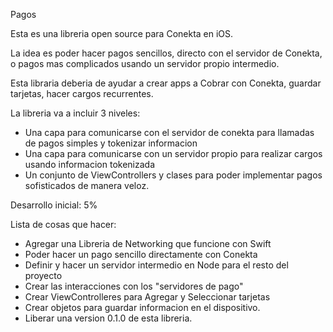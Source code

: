 Pagos

Esta es una libreria open source para Conekta en iOS.

La idea es poder hacer pagos sencillos, directo con el servidor de Conekta, o pagos mas complicados usando un servidor propio intermedio.

Esta libraria deberia de ayudar a crear apps a Cobrar con Conekta, guardar tarjetas, hacer cargos recurrentes.

La libreria va a incluir 3 niveles:
* Una capa para comunicarse con el servidor de conekta para llamadas de pagos simples y tokenizar informacion
* Una capa para comunicarse con un servidor propio para realizar cargos usando informacion tokenizada
* Un conjunto de ViewControllers y clases para poder implementar pagos sofisticados de manera veloz.


Desarrollo inicial: 5%

Lista de cosas que hacer:
* Agregar una Libreria de Networking que funcione con Swift
* Poder hacer un pago sencillo directamente con Conekta
* Definir y hacer un servidor intermedio en Node para el resto del proyecto
* Crear las interacciones con los "servidores de pago"
* Crear ViewControlleres para Agregar y Seleccionar tarjetas
* Crear objetos para guardar informacion en el dispositivo.
* Liberar una version 0.1.0 de esta libreria.

